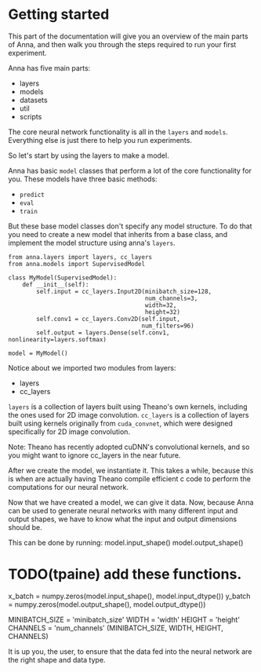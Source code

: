 # Getting started
This part of the documentation will give you an overview of the main parts of Anna, and then walk you through the steps required to run your first experiment. 

Anna has five main parts:
+ layers
+ models
+ datasets
+ util
+ scripts

The core neural network functionality is all in the `layers` and `models`. Everything else is just there to help you run experiments.

So let's start by using the layers to make a model.

Anna has basic `model` classes that perform a lot of the core functionality for you. These models have three basic methods:
+ `predict`
+ `eval`
+ `train`

But these base model classes don't specify any model structure. To do that you need to create a new model that inherits from a base class, and implement the model structure using anna's `layers`.

```
from anna.layers import layers, cc_layers
from anna.models import SupervisedModel

class MyModel(SupervisedModel):
    def __init__(self):
        self.input = cc_layers.Input2D(minibatch_size=128,
                                       num_channels=3,
                                       width=32,
                                       height=32)
        self.conv1 = cc_layers.Conv2D(self.input,
                                      num_filters=96)
        self.output = layers.Dense(self.conv1, nonlinearity=layers.softmax)

model = MyModel()
```

Notice about we imported two modules from layers:
+ layers
+ cc_layers

`layers` is a collection of layers built using Theano's own kernels, including the ones used for 2D image convolution.
`cc_layers` is a collection of layers built using kernels originally from `cuda_convnet`, which were designed specifically for 2D image convolution. 

Note: Theano has recently adopted cuDNN's convolutional kernels, and so you might want to ignore cc_layers in the near future.

After we create the model, we instantiate it. This takes a while, because this is when are actually having Theano compile efficient c code to perform the computations for our neural network.

Now that we have created a model, we can give it data. Now, because Anna can be used to generate neural networks with many different input and output shapes, we have to know what the input and output dimensions should be.

This can be done by running:
model.input_shape()
model.output_shape()
# TODO(tpaine) add these functions.

x_batch = numpy.zeros(model.input_shape(), model.input_dtype())
y_batch = numpy.zeros(model.output_shape(), model.output_dtype())

MINIBATCH_SIZE = 'minibatch_size'
WIDTH = 'width'
HEIGHT = 'height'
CHANNELS = 'num_channels'
(MINIBATCH_SIZE, WIDTH, HEIGHT, CHANNELS)

It is up you, the user, to ensure that the data fed into the neural network are the right shape and data type.
